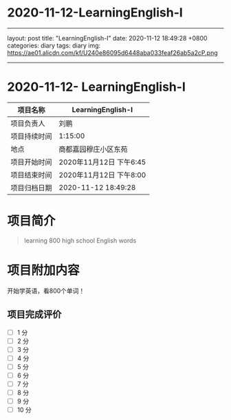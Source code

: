 #  2020-11-12-LearningEnglish-I
- - - -
layout: post
title: "LearningEnglish-I"
date: 2020-11-12 18:49:28 +0800
categories: diary
tags: diary
img: https://ae01.alicdn.com/kf/U240e86095d6448aba033feaf26ab5a2cP.png
- - - -

#  2020-11-12- LearningEnglish-I


| 项目名称     |    LearningEnglish-I      |
| ------------ | ----------------------- |
| 项目负责人   | 刘鹏                    |
| 项目持续时间 | 1:15:00                 |
| 地点         | 商都嘉园穆庄小区东苑    |
| 项目开始时间 | 2020年11月12日 下午6:45 |
| 项目结束时间 | 2020年11月12日 下午8:00 |
| 项目归档日期 | 2020-11-12 18:49:28  |

# 项目简介
> learning 800 high school English words  


# 项目附加内容

开始学英语，看800个单词！



## 项目完成评价

- [ ]  1 分
- [ ]  2 分
- [ ]  3 分
- [ ]  4 分
- [ ]  5 分
- [ ]  6 分
- [ ]  7 分
- [ ]  8 分
- [ ]  9 分
- [ ]  10 分